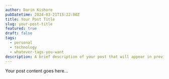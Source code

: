 ```yaml
---
author: Darin Kishore
pubDatetime: 2024-03-21T15:22:00Z
title: Your Post Title
slug: your-post-title
featured: true
draft: false
tags:
  - personal
  - technology
  - whatever-tags-you-want
description: A brief description of your post that will appear in previews and meta tags.
---
```


Your post content goes here...
